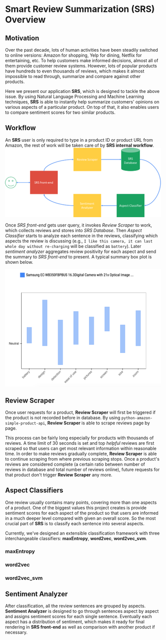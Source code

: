 # Smart Review Summarization (SRS) Overview

## Motivation

Over the past decade, lots of human activities have been steadily switched to online versions: Amazon for shopping, Yelp for dining, Netflix for entertaining, etc. To help customers make informed decisions, almost all of them provide customer review systems. However, lots of popular products have hundreds to even thousands of reviews, which makes it almost impossible to read through, summarize and compare against other products. 

Here we present our application **SRS**, which is designed to tackle the above issue. By using Natural Language Processing and Machine Learning techniques, **SRS** is able to instantly help summarize customers' opinions on various aspects of a particular product. On top of that, it also enables users to compare sentiment scores for two similar products.

## Workflow

An **SRS** user is only required to type in a product ID or product URL from Amazon, the rest of work will be taken care of by **SRS internal workflow**. 
![Alt text](img/workflow.png)

Once *SRS front-end* gets user query, it invokes *Review Scraper* to work, which collects reviews and stores into *SRS Database*. Then *Aspect Classifier* starts to analyze each sentence in the reviews, classifying which aspects the review is discussing (e.g., `I like this camera, it can last whole day without re-charging` will be classified as `battery`). Later *sentiment analyzer* aggregates review positivity for each aspect and send the summary to *SRS front-end* to present. A typical summary box plot is shown below.

![Alt text](img/typical_plot.png)

## Review Scraper

Once user requests for a product, **Review Scraper** will first be triggered if the product is not recorded before in database. By using `python-amazon-simple-product-api`, **Review Scraper** is able to scrape reviews page by page. 

This process can be fairly long especially for products with thousands of reviews. A time limit of 30 seconds is set and top *helpful* reviews are first scraped so that users can get most relevant information within reasonable time. In order to make reviews gradually complete, **Review Scraper** is able to continue scraping from where previous scraping stops. Once a product's reviews are considered complete (a certain ratio between number of reviews in database and total number of reviews online), future requests for that product don't trigger **Review Scraper** any more.


## Aspect Classifiers

One review usually contains many points, covering more than one aspects of a product. One of the biggest values this project creates is provide sentiment scores for each aspect of the product so that users are informed in a much deeper level compared with given an overall score. So the most crucial part of **SRS** is to classify each sentence into several aspects.

Currently, we've designed an extensible classification framework with three interchangeable classifiers: **maxEntropy**, **word2vec**, **word2vec_svm**.

### maxEntropy

### word2vec

### word2vec_svm

## Sentiment Analyzer

After classification, all the review sentences are grouped by aspects.  **Sentiment Analyzer** is designed to go through sentences aspect by aspect and assigns sentiment scores for each single sentence. Eventually each aspect has a distribution of sentiment, which makes it ready for final rendering in **SRS front-end** as well as comparison with another product if necessary.

